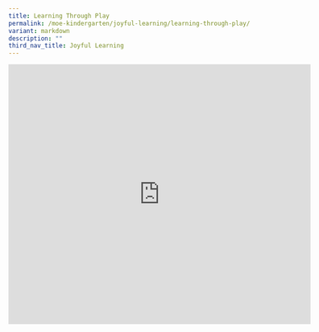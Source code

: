 ```yaml
---
title: Learning Through Play
permalink: /moe-kindergarten/joyful-learning/learning-through-play/
variant: markdown
description: ""
third_nav_title: Joyful Learning
---
```

<iframe allowfullscreen="true" height="516" width="600" frameborder="0" src="https://docs.google.com/presentation/d/e/2PACX-1vQZhAaBmNw8p3JAeVvAc8f9vCWIH7aXSB6uo79D-uBVChunK2Ofm7nFpRoUCCDorZ5IHSyTYeYqXtxL/embed?start=true&amp;loop=true&amp;delayms=3000"></iframe>